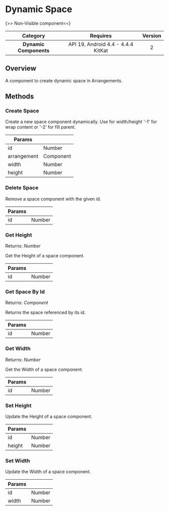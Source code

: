 # Dynamic Space

{>> Non-Visible component<<}

| Category | Requires | Version |
|:--------:|:-------:|:--------:|
|**Dynamic Components**|<span class="chip chip-any">API 19, Android 4.4 - 4.4.4 KitKat</span>|<span class="chip chip-number">2</span>|

## Overview

A component to create dynamic space in Arrangements.

## Methods

### Create Space

Create a new space component dynamically. Use for width/height '-1' for wrap content or '-2' for fill parent.

<div class="block" ai2-block="method" not-rendered="true" value="%7B%22componentName%22:%20%22Dynamic%20Space%22,%20%22name%22:%20%22Create%20Space%22,%20%22output%22:%20false,%20%22param%22:%20%5B%22id%22,%20%22arrangement%22,%20%22width%22,%20%22height%22%5D%7D"></div>

| Params | []() |
|--------|------|
|id|<span class="chip chip-number">Number</span>|
|arrangement|<span class="chip chip-component">Component</span>|
|width|<span class="chip chip-number">Number</span>|
|height|<span class="chip chip-number">Number</span>|

### Delete Space

Remove a space component with the given id.

<div class="block" ai2-block="method" not-rendered="true" value="%7B%22componentName%22:%20%22Dynamic%20Space%22,%20%22name%22:%20%22Delete%20Space%22,%20%22output%22:%20false,%20%22param%22:%20%5B%22id%22%5D%7D"></div>

| Params | []() |
|--------|------|
|id|<span class="chip chip-number">Number</span>|

### Get Height

<span class="chip chip-number">Returns: <i>Number</i></span>

Get the Height of a space component.

<div class="block" ai2-block="method" not-rendered="true" value="%7B%22componentName%22:%20%22Dynamic%20Space%22,%20%22name%22:%20%22Get%20Height%22,%20%22output%22:%20true,%20%22param%22:%20%5B%22id%22%5D%7D"></div>

| Params | []() |
|--------|------|
|id|<span class="chip chip-number">Number</span>|

### Get Space By Id

<span class="chip chip-component">Returns: <i>Component</i></span>

Returns the space referenced by its id.

<div class="block" ai2-block="method" not-rendered="true" value="%7B%22componentName%22:%20%22Dynamic%20Space%22,%20%22name%22:%20%22Get%20Space%20By%20Id%22,%20%22output%22:%20true,%20%22param%22:%20%5B%22id%22%5D%7D"></div>

| Params | []() |
|--------|------|
|id|<span class="chip chip-number">Number</span>|

### Get Width

<span class="chip chip-number">Returns: <i>Number</i></span>

Get the Width of a space component.

<div class="block" ai2-block="method" not-rendered="true" value="%7B%22componentName%22:%20%22Dynamic%20Space%22,%20%22name%22:%20%22Get%20Width%22,%20%22output%22:%20true,%20%22param%22:%20%5B%22id%22%5D%7D"></div>

| Params | []() |
|--------|------|
|id|<span class="chip chip-number">Number</span>|

### Set Height

Update the Height of a space component.

<div class="block" ai2-block="method" not-rendered="true" value="%7B%22componentName%22:%20%22Dynamic%20Space%22,%20%22name%22:%20%22Set%20Height%22,%20%22output%22:%20false,%20%22param%22:%20%5B%22id%22,%20%22height%22%5D%7D"></div>

| Params | []() |
|--------|------|
|id|<span class="chip chip-number">Number</span>|
|height|<span class="chip chip-number">Number</span>|

### Set Width

Update the Width of a space component.

<div class="block" ai2-block="method" not-rendered="true" value="%7B%22componentName%22:%20%22Dynamic%20Space%22,%20%22name%22:%20%22Set%20Width%22,%20%22output%22:%20false,%20%22param%22:%20%5B%22id%22,%20%22width%22%5D%7D"></div>

| Params | []() |
|--------|------|
|id|<span class="chip chip-number">Number</span>|
|width|<span class="chip chip-number">Number</span>|
